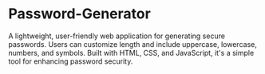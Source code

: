 # Password-Generator
A lightweight, user-friendly web application for generating secure passwords. Users can customize length and include uppercase, lowercase, numbers, and symbols. Built with HTML, CSS, and JavaScript, it's a simple tool for enhancing password security.
